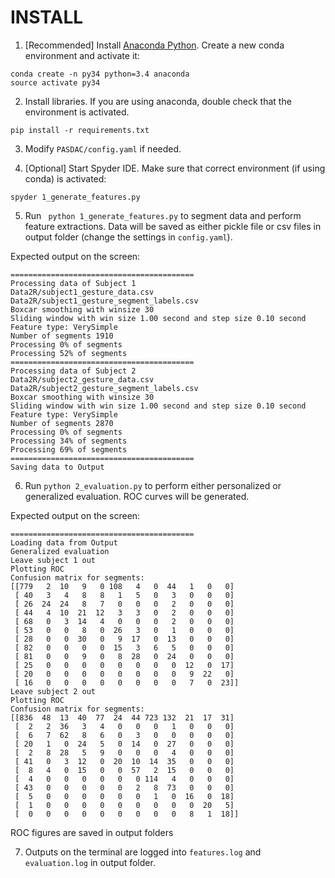 # INSTALL


1. [Recommended] Install [Anaconda Python](https://www.anaconda.com/download). Create a new conda environment and activate it:

```
conda create -n py34 python=3.4 anaconda
source activate py34
```

2. Install libraries. If you are using anaconda, double check that the environment is activated.

```
pip install -r requirements.txt
```

3. Modify `PASDAC/config.yaml` if needed.

4. [Optional] Start Spyder IDE. Make sure that correct environment (if using conda) is activated:

```
spyder 1_generate_features.py
```

5. Run ` python 1_generate_features.py` to segment data and perform feature extractions. Data will be saved as either pickle file or csv files in output folder (change the settings in `config.yaml`).

Expected output on the screen:

```
=========================================
Processing data of Subject 1
Data2R/subject1_gesture_data.csv
Data2R/subject1_gesture_segment_labels.csv
Boxcar smoothing with winsize 30
Sliding window with win size 1.00 second and step size 0.10 second
Feature type: VerySimple
Number of segments 1910
Processing 0% of segments
Processing 52% of segments
=========================================
Processing data of Subject 2
Data2R/subject2_gesture_data.csv
Data2R/subject2_gesture_segment_labels.csv
Boxcar smoothing with winsize 30
Sliding window with win size 1.00 second and step size 0.10 second
Feature type: VerySimple
Number of segments 2870
Processing 0% of segments
Processing 34% of segments
Processing 69% of segments
=========================================
Saving data to Output
```


6. Run `python 2_evaluation.py` to perform either personalized or generalized evaluation. ROC curves will be generated.

Expected output on the screen:

```
=========================================
Loading data from Output
Generalized evaluation
Leave subject 1 out
Plotting ROC
Confusion matrix for segments:
[[779   2  10   9   0 108   4   0  44   1   0   0]
 [ 40   3   4   8   8   1   5   0   3   0   0   0]
 [ 26  24  24   8   7   0   0   0   2   0   0   0]
 [ 44   4  10  21  12   3   3   0   2   0   0   0]
 [ 68   0   3  14   4   0   0   0   2   0   0   0]
 [ 53   0   0   8   0  26   3   0   1   0   0   0]
 [ 28   0   0  30   0   9  17   0  13   0   0   0]
 [ 82   0   0   0   0  15   3   6   5   0   0   0]
 [ 81   0   0   9   0   8  28   0  24   0   0   0]
 [ 25   0   0   0   0   0   0   0   0  12   0  17]
 [ 20   0   0   0   0   0   0   0   0   9  22   0]
 [ 16   0   0   0   0   0   0   0   0   7   0  23]]
Leave subject 2 out
Plotting ROC
Confusion matrix for segments:
[[836  48  13  40  77  24  44 723 132  21  17  31]
 [  2   2  36   3   4   0   0   0   1   0   0   0]
 [  6   7  62   8   6   0   3   0   0   0   0   0]
 [ 20   1   0  24   5   0  14   0  27   0   0   0]
 [  2   8  28   5   9   0   0   0   4   0   0   0]
 [ 41   0   3  12   0  20  10  14  35   0   0   0]
 [  8   4   0  15   0   0  57   2  15   0   0   0]
 [  4   0   0   0   0   0   0 114   4   0   0   0]
 [ 43   0   0   0   0   0   2   8  73   0   0   0]
 [  5   0   0   0   0   0   0   1   0  16   0  18]
 [  1   0   0   0   0   0   0   0   0   0  20   5]
 [  0   0   0   0   0   0   0   0   0   8   1  18]]
```

ROC figures are saved in output folders

7. Outputs on the terminal are logged into `features.log` and `evaluation.log` in output folder.
